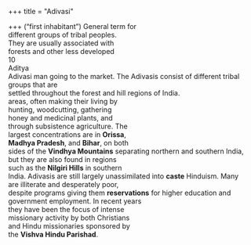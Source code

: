 +++
title = "Adivasi"

+++
(“first inhabitant”) General term for  
different groups of tribal peoples.  
They are usually associated with  
forests and other less developed  
10  
Aditya  
Adivasi man going to the market. The Adivasis consist of different tribal groups that are  
settled throughout the forest and hill regions of India.  
areas, often making their living by  
hunting, woodcutting, gathering  
honey and medicinal plants, and  
through subsistence agriculture. The  
largest concentrations are in **Orissa**,  
**Madhya Pradesh**, and **Bihar**, on both  
sides of the **Vindhya Mountains** separating northern and southern India,  
but they are also found in regions  
such as the **Nilgiri Hills** in southern  
India. Adivasis are still largely unassimilated into **caste** Hinduism. Many  
are illiterate and desperately poor,  
despite programs giving them **reservations** for higher education and government employment. In recent years  
they have been the focus of intense  
missionary activity by both Christians  
and Hindu missionaries sponsored by  
the **Vishva Hindu Parishad**.